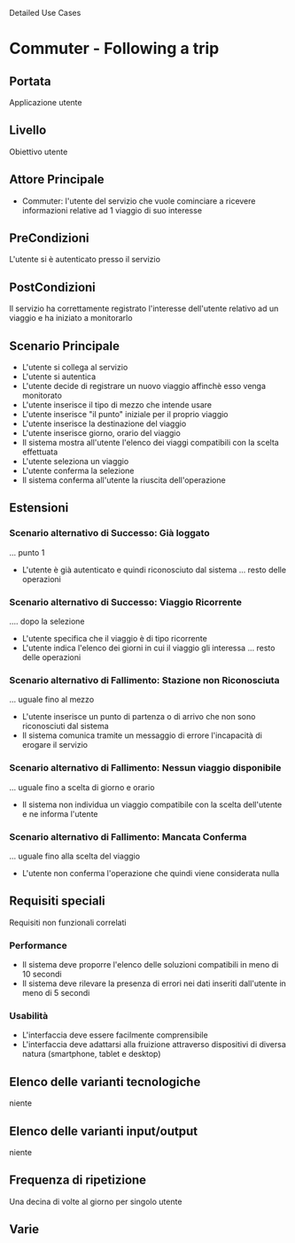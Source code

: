 Detailed Use Cases

# Commuter - Following a trip

## Portata
Applicazione utente

## Livello
Obiettivo utente

## Attore Principale
* Commuter: l'utente del servizio che vuole cominciare a ricevere informazioni relative ad 1 viaggio di suo interesse

## PreCondizioni
L'utente si è autenticato presso il servizio

## PostCondizioni
Il servizio ha correttamente registrato l'interesse dell'utente relativo ad un viaggio e ha iniziato a monitorarlo

## Scenario Principale
+ L'utente si collega al servizio
+ L'utente si autentica 
+ L'utente decide di registrare un nuovo viaggio affinchè esso venga monitorato
+ L'utente inserisce il tipo di mezzo che intende usare
+ L'utente inserisce "il punto" iniziale per il proprio viaggio
+ L'utente inserisce la destinazione del viaggio
+ L'utente inserisce giorno, orario del viaggio
+ Il sistema mostra all'utente l'elenco dei viaggi compatibili con la scelta effettuata 
+ L'utente seleziona un viaggio
+ L'utente conferma la selezione
+ Il sistema conferma all'utente la riuscita dell'operazione

## Estensioni

### Scenario alternativo di Successo: Già loggato
... punto 1
+ L'utente è già autenticato e quindi riconosciuto dal sistema 
... resto delle operazioni

### Scenario alternativo di Successo: Viaggio Ricorrente
.... dopo la selezione
+ L'utente specifica che il viaggio è di tipo ricorrente
+ L'utente indica l'elenco dei giorni in cui il viaggio gli interessa
... resto delle operazioni

### Scenario alternativo di Fallimento: Stazione non Riconosciuta
... uguale fino al mezzo
+ L'utente inserisce un punto di partenza o di arrivo che non sono riconosciuti dal sistema
+ Il sistema comunica tramite un messaggio di errore l'incapacità di erogare il servizio

### Scenario alternativo di Fallimento: Nessun viaggio disponibile
... uguale fino a scelta di giorno e orario
+ Il sistema non individua un viaggio compatibile con la scelta dell'utente e ne informa l'utente

### Scenario alternativo di Fallimento: Mancata Conferma
... uguale fino alla scelta del viaggio
+ L'utente non conferma l'operazione che quindi viene considerata nulla


## Requisiti speciali
Requisiti non funzionali correlati

### Performance
* Il sistema deve proporre l'elenco delle soluzioni compatibili in meno di 10 secondi
* Il sistema deve rilevare la presenza di errori nei dati inseriti dall'utente in meno di 5 secondi

### Usabilità
* L'interfaccia deve essere facilmente comprensibile
* L'interfaccia deve adattarsi alla fruizione attraverso dispositivi di diversa natura (smartphone, tablet e desktop)


## Elenco delle varianti tecnologiche
niente

## Elenco delle varianti input/output
niente

## Frequenza di ripetizione
Una decina di volte al giorno per singolo utente

## Varie